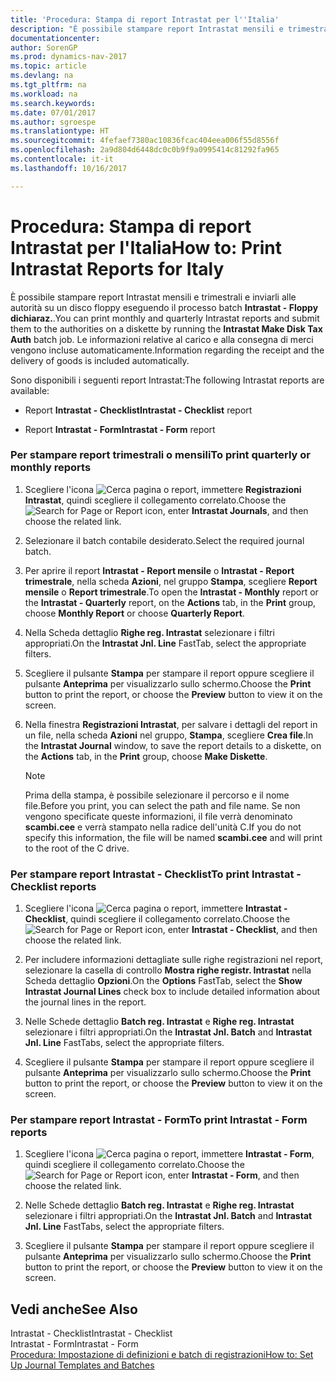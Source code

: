 ```yaml
---
title: 'Procedura: Stampa di report Intrastat per l''Italia'
description: "È possibile stampare report Intrastat mensili e trimestrali e inviarli alle autorità su un disco floppy eseguendo il processo batch **Intrastat - Floppy dichiaraz.**. Le informazioni relative al carico e alla consegna di merci vengono incluse automaticamente."
documentationcenter: 
author: SorenGP
ms.prod: dynamics-nav-2017
ms.topic: article
ms.devlang: na
ms.tgt_pltfrm: na
ms.workload: na
ms.search.keywords: 
ms.date: 07/01/2017
ms.author: sgroespe
ms.translationtype: HT
ms.sourcegitcommit: 4fefaef7380ac10836fcac404eea006f55d8556f
ms.openlocfilehash: 2a9d804d6448dc0c0b9f9a0995414c81292fa965
ms.contentlocale: it-it
ms.lasthandoff: 10/16/2017

---
```

# <a name="how-to-print-intrastat-reports-for-italy"></a><span data-ttu-id="d4c40-104">Procedura: Stampa di report Intrastat per l'Italia</span><span class="sxs-lookup"><span data-stu-id="d4c40-104">How to: Print Intrastat Reports for Italy</span></span>
<span data-ttu-id="d4c40-105">È possibile stampare report Intrastat mensili e trimestrali e inviarli alle autorità su un disco floppy eseguendo il processo batch **Intrastat - Floppy dichiaraz.**.</span><span class="sxs-lookup"><span data-stu-id="d4c40-105">You can print monthly and quarterly Intrastat reports and submit them to the authorities on a diskette by running the **Intrastat Make Disk Tax Auth** batch job.</span></span> <span data-ttu-id="d4c40-106">Le informazioni relative al carico e alla consegna di merci vengono incluse automaticamente.</span><span class="sxs-lookup"><span data-stu-id="d4c40-106">Information regarding the receipt and the delivery of goods is included automatically.</span></span>  
  
 <span data-ttu-id="d4c40-107">Sono disponibili i seguenti report Intrastat:</span><span class="sxs-lookup"><span data-stu-id="d4c40-107">The following Intrastat reports are available:</span></span>  
  
-   <span data-ttu-id="d4c40-108">Report **Intrastat - Checklist**</span><span class="sxs-lookup"><span data-stu-id="d4c40-108">**Intrastat - Checklist** report</span></span>  
  
-   <span data-ttu-id="d4c40-109">Report **Intrastat - Form**</span><span class="sxs-lookup"><span data-stu-id="d4c40-109">**Intrastat - Form** report</span></span>  
  
### <a name="to-print-quarterly-or-monthly-reports"></a><span data-ttu-id="d4c40-110">Per stampare report trimestrali o mensili</span><span class="sxs-lookup"><span data-stu-id="d4c40-110">To print quarterly or monthly reports</span></span>  
  
1.  <span data-ttu-id="d4c40-111">Scegliere l'icona ![Cerca pagina o report](media/ui-search/search_small.png "Cerca pagina o report"), immettere **Registrazioni Intrastat**, quindi scegliere il collegamento correlato.</span><span class="sxs-lookup"><span data-stu-id="d4c40-111">Choose the ![Search for Page or Report](media/ui-search/search_small.png "Search for Page or Report icon") icon, enter **Intrastat Journals**, and then choose the related link.</span></span>  
  
2.  <span data-ttu-id="d4c40-112">Selezionare il batch contabile desiderato.</span><span class="sxs-lookup"><span data-stu-id="d4c40-112">Select the required journal batch.</span></span>  
  
3.  <span data-ttu-id="d4c40-113">Per aprire il report **Intrastat - Report mensile** o **Intrastat - Report trimestrale**, nella scheda **Azioni**, nel gruppo **Stampa**, scegliere **Report mensile** o **Report trimestrale**.</span><span class="sxs-lookup"><span data-stu-id="d4c40-113">To open the **Intrastat - Monthly** report or the **Intrastat - Quarterly** report, on the **Actions** tab, in the **Print** group, choose **Monthly Report** or choose **Quarterly Report**.</span></span>  
  
4.  <span data-ttu-id="d4c40-114">Nella Scheda dettaglio **Righe reg. Intrastat** selezionare i filtri appropriati.</span><span class="sxs-lookup"><span data-stu-id="d4c40-114">On the **Intrastat Jnl. Line** FastTab, select the appropriate filters.</span></span>  
  
5.  <span data-ttu-id="d4c40-115">Scegliere il pulsante **Stampa** per stampare il report oppure scegliere il pulsante **Anteprima** per visualizzarlo sullo schermo.</span><span class="sxs-lookup"><span data-stu-id="d4c40-115">Choose the **Print** button to print the report, or choose the **Preview** button to view it on the screen.</span></span>  
  
6.  <span data-ttu-id="d4c40-116">Nella finestra **Registrazioni Intrastat**, per salvare i dettagli del report in un file, nella scheda **Azioni** nel gruppo, **Stampa**, scegliere **Crea file**.</span><span class="sxs-lookup"><span data-stu-id="d4c40-116">In the **Intrastat Journal** window, to save the report details to a diskette, on the **Actions** tab, in the **Print** group, choose **Make Diskette**.</span></span>  
  
    > [!NOTE]  
    >  <span data-ttu-id="d4c40-117">Prima della stampa, è possibile selezionare il percorso e il nome file.</span><span class="sxs-lookup"><span data-stu-id="d4c40-117">Before you print, you can select the path and file name.</span></span> <span data-ttu-id="d4c40-118">Se non vengono specificate queste informazioni, il file verrà denominato **scambi.cee** e verrà stampato nella radice dell'unità C.</span><span class="sxs-lookup"><span data-stu-id="d4c40-118">If you do not specify this information, the file will be named **scambi.cee** and will print to the root of the C drive.</span></span>  
  
### <a name="to-print-intrastat---checklist-reports"></a><span data-ttu-id="d4c40-119">Per stampare report Intrastat - Checklist</span><span class="sxs-lookup"><span data-stu-id="d4c40-119">To print Intrastat - Checklist reports</span></span>  
  
1.  <span data-ttu-id="d4c40-120">Scegliere l'icona ![Cerca pagina o report](media/ui-search/search_small.png "Cerca pagina o report"), immettere **Intrastat - Checklist**, quindi scegliere il collegamento correlato.</span><span class="sxs-lookup"><span data-stu-id="d4c40-120">Choose the ![Search for Page or Report](media/ui-search/search_small.png "Search for Page or Report icon") icon, enter **Intrastat - Checklist**, and then choose the related link.</span></span>  
  
2.  <span data-ttu-id="d4c40-121">Per includere informazioni dettagliate sulle righe registrazioni nel report, selezionare la casella di controllo **Mostra righe registr. Intrastat** nella Scheda dettaglio **Opzioni**.</span><span class="sxs-lookup"><span data-stu-id="d4c40-121">On the **Options** FastTab, select the **Show Intrastat Journal Lines** check box to include detailed information about the journal lines in the report.</span></span>  
  
3.  <span data-ttu-id="d4c40-122">Nelle Schede dettaglio **Batch reg. Intrastat** e **Righe reg. Intrastat** selezionare i filtri appropriati.</span><span class="sxs-lookup"><span data-stu-id="d4c40-122">On the **Intrastat Jnl. Batch** and **Intrastat Jnl. Line** FastTabs, select the appropriate filters.</span></span>  
  
4.  <span data-ttu-id="d4c40-123">Scegliere il pulsante **Stampa** per stampare il report oppure scegliere il pulsante **Anteprima** per visualizzarlo sullo schermo.</span><span class="sxs-lookup"><span data-stu-id="d4c40-123">Choose the **Print** button to print the report, or choose the **Preview** button to view it on the screen.</span></span>  
  
### <a name="to-print-intrastat---form-reports"></a><span data-ttu-id="d4c40-124">Per stampare report Intrastat - Form</span><span class="sxs-lookup"><span data-stu-id="d4c40-124">To print Intrastat - Form reports</span></span>  
  
1.  <span data-ttu-id="d4c40-125">Scegliere l'icona ![Cerca pagina o report](media/ui-search/search_small.png "Cerca pagina o report"), immettere **Intrastat - Form**, quindi scegliere il collegamento correlato.</span><span class="sxs-lookup"><span data-stu-id="d4c40-125">Choose the ![Search for Page or Report](media/ui-search/search_small.png "Search for Page or Report icon") icon, enter **Intrastat - Form**, and then choose the related link.</span></span>  
  
2.  <span data-ttu-id="d4c40-126">Nelle Schede dettaglio **Batch reg. Intrastat** e **Righe reg. Intrastat** selezionare i filtri appropriati.</span><span class="sxs-lookup"><span data-stu-id="d4c40-126">On the **Intrastat Jnl. Batch** and **Intrastat Jnl. Line** FastTabs, select the appropriate filters.</span></span>  
  
3.  <span data-ttu-id="d4c40-127">Scegliere il pulsante **Stampa** per stampare il report oppure scegliere il pulsante **Anteprima** per visualizzarlo sullo schermo.</span><span class="sxs-lookup"><span data-stu-id="d4c40-127">Choose the **Print** button to print the report, or choose the **Preview** button to view it on the screen.</span></span>  
  
## <a name="see-also"></a><span data-ttu-id="d4c40-128">Vedi anche</span><span class="sxs-lookup"><span data-stu-id="d4c40-128">See Also</span></span>  
 <span data-ttu-id="d4c40-129">Intrastat - Checklist</span><span class="sxs-lookup"><span data-stu-id="d4c40-129">Intrastat - Checklist</span></span>   
 <span data-ttu-id="d4c40-130">Intrastat - Form</span><span class="sxs-lookup"><span data-stu-id="d4c40-130">Intrastat - Form</span></span>   
 [<span data-ttu-id="d4c40-131">Procedura: Impostazione di definizioni e batch di registrazioni</span><span class="sxs-lookup"><span data-stu-id="d4c40-131">How to: Set Up Journal Templates and Batches</span></span>](how-to-set-up-journal-templates-and-batches.md)
